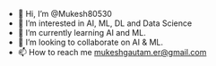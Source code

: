 - 👋 Hi, I’m @Mukesh80530
- 👀 I’m interested in AI, ML, DL and Data Science
- 🌱 I’m currently learning AI and ML.
- 💞️ I’m looking to collaborate on AI & ML.
- 📫 How to reach me mukeshgautam.er@gmail.com

<!---
Mukesh80530/Mukesh80530 is a ✨ special ✨ repository because its `README.md` (this file) appears on your GitHub profile.
You can click the Preview link to take a look at your changes.
--->
